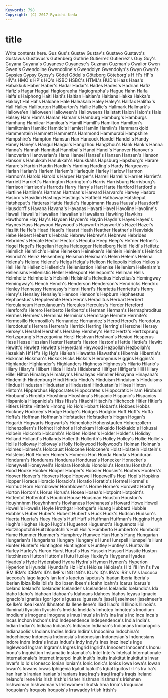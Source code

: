 ```yaml
---
Keywords: 798 
Copyright: (C) 2017 Ryuichi Ueda
---
```


# title

Write contents here.
 Gus Gus's Gustav Gustav's Gustavo Gustavo's
Gustavus Gustavus's Gutenberg Guthrie Gutierrez Gutierrez's Guy Guy's Guyana Guyana's
Guyanese Guyanese's Guzman Guzman's Gwalior Gwen Gwen's Gwendoline Gwendoline's Gwendolyn
Gwendolyn's Gwyn Gwyn's Gypsies Gypsy Gypsy's Gödel Gödel's Göteborg Göteborg's
H H's HF's HIV's HMO's HP's HQ's HSBC HSBC's HTML's
HUD's Haas Haas's Habakkuk Haber Haber's Hadar Hadar's Hades Hades's
Hadrian Hafiz Hafiz's Hagar Haggai Hagiographa Hagiographa's Hague Hahn Haifa
Haifa's Haiphong Haiti Haiti's Haitian Haitian's Haitians Hakka Hakka's Hakluyt
Hal Hal's Haldane Hale Haleakala Haley Haley's Halifax Halifax's Hall
Halley Halliburton Halliburton's Hallie Hallie's Hallmark Hallmark's Hallowe'en Halloween Halloween's
Halloweens Hallstatt Halon Halon's Hals Halsey Ham Ham's Haman Haman's
Hamburg Hamburg's Hamburgs Hamhung Hamilcar Hamilcar's Hamill Hamill's Hamilton Hamilton's
Hamiltonian Hamitic Hamitic's Hamlet Hamlin Hamlin's Hammarskjold Hammerstein Hammett Hammett's
Hammond Hammurabi Hampshire Hampshire's Hampton Hamsun Han Hancock Handel Handel's
Handy Haney Haney's Hangul Hangul's Hangzhou Hangzhou's Hank Hank's Hanna
Hanna's Hannah Hannibal Hannibal's Hanoi Hanoi's Hanover Hanover's Hanoverian Hanoverian's
Hans Hansel Hansel's Hansen Hansen's Hanson Hanson's Hanukkah Hanukkah's Hanukkahs
Hapsburg Hapsburg's Harare Harare's Harbin Hardin Hardin's Harding Harding's Hardy
Hargreaves Harlan Harlan's Harlem Harlem's Harlequin Harley Harlow Harmon Harmon's
Harold Harold's Harper Harper's Harrell Harrell's Harriet Harriet's Harriett Harriett's
Harrington Harrington's Harris Harrisburg Harrisburg's Harrison Harrison's Harrods Harry Harry's
Hart Harte Hartford Hartford's Hartline Hartline's Hartman Hartman's Harvard Harvard's
Harvey Hasbro Hasbro's Hasidim Hastings Hastings's Hatfield Hathaway Hatsheput Hatsheput's
Hatteras Hattie Hattie's Hauptmann Hausa Hausa's Hausdorff Hausdorff's Havana Havana's
Havanas Havarti Havel Havoline Havoline's Hawaii Hawaii's Hawaiian Hawaiian's Hawaiians
Hawking Hawkins Hawthorne Hay Hay's Hayden Hayden's Haydn Haydn's Hayes
Hayes's Haynes Hays Haywood Haywood's Hayworth Hayworth's Hazel Hazel's Hazlitt
He He's Head Head's Hearst Heath Heather Heather's Heaviside Hebe
Hebert Hebert's Hebraic Hebrew Hebrew's Hebrews Hebrides Hebrides's Hecate Hector
Hector's Hecuba Heep Heep's Hefner Hefner's Hegel Hegel's Hegelian Hegira
Heidegger Heidelberg Heidi Heidi's Heifetz Heimlich Heimlich's Heine Heineken Heineken's
Heinlein Heinlein's Heinrich Heinrich's Heinz Heisenberg Heisman Heisman's Helen Helen's
Helena Helena's Helene Helene's Helga Helga's Helicon Heliopolis Helios Helios's
Hell Hell's Hellenic Hellenic's Hellenisation Hellenise Hellenism Hellenism's Hellenisms Hellenistic
Heller Hellespont Hellespont's Hellman Hells Helmholtz Helmholtz's Helsinki Helsinki's Helvetius
Helvetius's Hemingway Hemingway's Hench Hench's Henderson Henderson's Hendricks Hendrix Henley
Hennessy Hennessy's Henri Henri's Henrietta Henrietta's Henry Henry's Hensley Hensley's
Henson Henson's Hepburn Hephaestus Hephaestus's Hepplewhite Hera Hera's Heraclitus Herbart
Herbert Herculaneum Herculaneum's Hercules Hercules's Herder Hereford Hereford's Herero Heriberto
Heriberto's Herman Herman's Hermaphroditus Hermes Hermes's Herminia Herminia's Hermitage Hermite
Hermite's Hermosillo Hermosillo's Hernandez Hernandez's Herod Herod's Herodotus Herodotus's Herrera
Herrera's Herrick Herring Herring's Herschel Hersey Hersey's Hershel Hershel's Hershey
Hershey's Hertz Hertz's Hertzsprung Hertzsprung's Herzegovina Herzl Heshvan Heshvan's Hesiod
Hesperus Hess Hesse Hessian Hester Hester's Heston Heston's Hettie Hettie's
Hewitt Hewitt's Hewlett Hewlett's Heyerdahl Heywood Hezbollah Hezbollah's Hezekiah Hf
Hf's Hg Hg's Hialeah Hiawatha Hiawatha's Hibernia Hibernia's Hickman Hickman's
Hickok Hicks Hicks's Hieronymus Higgins Higgins's Highlander Highlander's Highlanders Highness
Highness's Hilario Hilario's Hilary Hilary's Hilbert Hilda Hilda's Hildebrand Hilfiger
Hilfiger's Hill Hillary Hillel Hilton Himalaya Himalaya's Himalayas Himmler Hinayana
Hinayana's Hindemith Hindenburg Hindi Hindu Hindu's Hinduism Hinduism's Hinduisms Hindus
Hindustan Hindustan's Hindustani Hindustani's Hines Hinton Hinton's Hipparchus Hippocrates Hippocrates's
Hippocratic Hiram Hirobumi Hirobumi's Hirohito Hiroshima Hiroshima's Hispanic Hispanic's Hispanics
Hispaniola Hispaniola's Hiss Hiss's Hitachi Hitachi's Hitchcock Hitler Hitler's Hitlers
Hittite Hittite's Hmong Ho Ho's Hobart Hobart's Hobbes Hobbs Hockney
Hockney's Hodge Hodge's Hodges Hodgkin Hoff Hoff's Hoffa Hoffa's Hoffman
Hoffman's Hofstadter Hofstadter's Hogan Hogan's Hogarth Hogwarts Hogwarts's Hohenlohe Hohenstaufen
Hohenzollern Hohenzollern's Hohhot Hohhot's Hohokam Hokkaido Hokkaido's Hokusai Holbein Holcomb
Holcomb's Holden Holden's Holder Holder's Holiday Holland Holland's Hollands Hollerith
Hollerith's Holley Holley's Hollie Hollie's Hollis Holloway Holloway's Holly Hollywood
Hollywood's Holman Holman's Holmes Holmes's Holocaust Holocene Holocene's Holst Holstein
Holstein's Holsteins Holt Homer Homer's Homeric Hon Honda Honda's Honduran
Honduran's Hondurans Honduras Honduras's Honecker Honecker's Honeywell Honeywell's Honiara Honolulu
Honolulu's Honshu Honshu's Hood Hooke Hooker Hooper Hooper's Hoosier Hoosier's
Hooters Hooters's Hoover Hoover's Hoovers Hope Hopewell Hopewell's Hopi Hopi's
Hopkins Hopper Horace Horacio Horacio's Horatio Horatio's Hormel Hormel's Hormuz
Horn Hornblower Hornblower's Horne Horne's Horowitz Horthy Horton Horton's Horus
Horus's Hosea Hosea's Hotpoint Hotpoint's Hottentot Hottentot's Houdini House Housman
Houston Houston's Houyhnhnm Houyhnhnm's Hovhaness Hovhaness's Howard Howe Howell Howell's
Howells Hoyle Hrothgar Hrothgar's Huang Hubbard Hubble Hubble's Huber Huber's
Hubert Hubert's Huck Huck's Hudson Hudson's Huerta Huerta's Huey Huey's
Huff Huff's Huffman Huffman's Huggins Hugh Hugh's Hughes Hugo Hugo's
Huguenot Huguenot's Huguenots Hui Huitzilopotchli Huitzilopotchli's Hull Hull's Humberto Humberto's
Humboldt Hume Hummer Hummer's Humphrey Humvee Hun Hun's Hung Hungarian
Hungarian's Hungarians Hungary Hungary's Huns Hunspell Hunspell's Hunt Hunter Hunter's
Huntington Huntington's Huntley Huntley's Huntsville Hurley Hurley's Huron Hurst Hurst's
Hus Hussein Husserl Hussite Huston Hutchinson Hutton Hutton's Hutu Huxley
Huxley's Huygens Hyades Hyades's Hyde Hyderabad Hydra Hydra's Hymen Hymen's
Hyperion Hyperion's Hyundai Hyundai's Hz Hz's Héloise Héloise's I I'd
I'll I'm I's I've IBM IBM's ICBM's ID's IMF's ING
ING's IOU's IQ's IRA's IRS's IV's Iaccoca Iaccoca's Iago Iago's
Ian Ian's Iapetus Iapetus's Ibadan Iberia Iberia's Iberian Ibiza Iblis
Iblis's Ibo Ibsen Ibsen's Icahn Icahn's Icarus Icarus's Iceland Iceland's
Icelander Icelander's Icelanders Icelandic Icelandic's Ida Idaho Idaho's Idahoan Idahoan's
Idahoans Idahoes Idahos Ieyasu Ignacio Ignacio's Ignatius Igor Igor's Iguassu
Iguassu's Ijssel Ijsselmeer Ijsselmeer's Ike Ike's Ikea Ikea's Ikhnaton Ila
Ilene Ilene's Iliad Iliad's Ill Illinois Illinois's Illuminati Ilyushin Ilyushin's
Imelda Imelda's Imhotep Imhotep's Imodium Imodium's Imogene Imogene's Imus Imus's
In In's Ina Ina's Inc Inca Inca's Incas Inchon Inchon's
Ind Independence Independence's India India's Indian Indian's Indiana Indiana's Indianan
Indianan's Indianans Indianapolis Indianapolis's Indians Indies Indira Indira's Indochina Indochina's
Indochinese Indonesia Indonesia's Indonesian Indonesian's Indonesians Indore Indra Indra's Indus
Indus's Indy Indy's Ines Inez Inez's Inge Inglewood Ingram Ingram's
Ingres Ingrid Ingrid's Innocent Innocent's Inonu Inonu's Inquisition Instamatic Instamatic's
Intel Intel's Intelsat Internationale Internationale's Internet Interpol Inuit Inuit's Inuits
Inuktitut Inuktitut's Invar Invar's Io Io's Ionesco Ionian Ionian's Ionic
Ionic's Ionics Iowa Iowa's Iowan Iowan's Iowans Iowas Iphigenia Iqaluit
Iqaluit's Iqbal Iquitos Ir Ir's Ira Ira's Iran Iran's Iranian
Iranian's Iranians Iraq Iraq's Iraqi Iraqi's Iraqis Ireland Ireland's Irene
Iris Irish Irish's Irisher Irishman Irishman's Irishmen Irishwoman Irishwoman's Irishwomen
Irkutsk Irma Irma's Iroquoian Iroquoian's Iroquois Iroquois's Irrawaddy Irtish Irtish's
